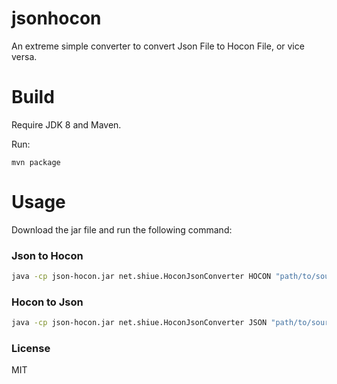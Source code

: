 # jsonhocon

An extreme simple converter to convert Json File to Hocon File, or vice versa.

# Build

Require JDK 8 and Maven.

Run: 

````mvn package````
 

# Usage

Download the jar file and run the following command:

### Json to Hocon

```sh
java -cp json-hocon.jar net.shiue.HoconJsonConverter HOCON "path/to/source.json" "path/to/dest.conf" 
```

### Hocon to Json

```sh
java -cp json-hocon.jar net.shiue.HoconJsonConverter JSON "path/to/source.conf" "path/to/dest.json" 
```

### License

MIT
